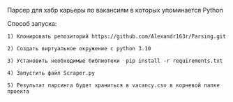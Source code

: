 Парсер для хабр карьеры по вакансиям в которых упоминается Python  

Способ запуска:

	1) Клонировать репозиторий https://github.com/Alexandr163r/Parsing.git

	2) Создать виртуальное окружение с python 3.10
	
	3) Установить необходимые библиотеки  pip install -r requirements.txt
	
	4) Запустить файл Scraper.py

    5) Результат парсинга будет храниться в vacancy.csv в корневой папке проекта 


